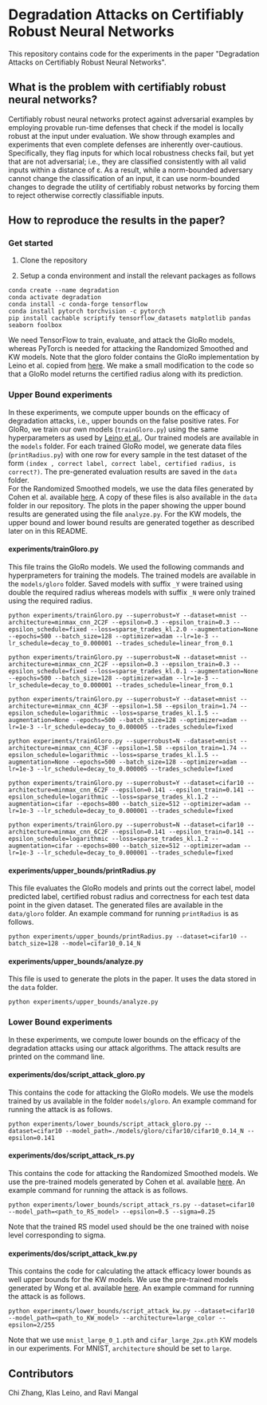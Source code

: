 # Degradation Attacks on Certifiably Robust Neural Networks
This repository contains code for the experiments in the  paper "Degradation Attacks on Certifiably Robust Neural Networks". 

## What is the problem with certifiably robust neural networks?
Certifiably robust neural networks protect against adversarial examples by employing provable run-time defenses that check if the model is locally robust at the input under evaluation. We show through examples and experiments that even complete defenses are inherently over-cautious. 
Specifically, they flag inputs for which local robustness checks fail, but yet that are not adversarial; 
i.e., they are classified consistently with all valid inputs within a distance of ε. 
As a result, while a norm-bounded adversary cannot change the classification of an input, it can use norm-bounded changes to degrade the utility of certifiably robust networks by forcing them to reject otherwise correctly classifiable inputs. 

## How to reproduce the results in the paper?

### Get started 

1. Clone the repository

2. Setup a conda environment and install the relevant packages as follows
```
conda create --name degradation
conda activate degradation
conda install -c conda-forge tensorflow 
conda install pytorch torchvision -c pytorch
pip install cachable scriptify tensorflow_datasets matplotlib pandas seaborn foolbox
```
We need TensorFlow to train, evaluate, and attack the GloRo models, whereas PyTorch is needed for attacking the Randomized Smoothed and KW models. 
Note that the gloro folder contains the GloRo implementation by Leino et al. copied from [here](https://github.com/klasleino/gloro). We make a small modification to the code so that a GloRo model returns the certified radius along with its prediction. 


### Upper Bound experiments
In these experiments, we compute upper bounds on the efficacy of degradation attacks, i.e., upper bounds on the false positive rates. 
For GloRo, we train our own models (`trainGloro.py`) using the same hyperparameters as used by [Leino et al.](https://arxiv.org/abs/2102.08452). Our trained models are available in the `models` folder. 
For each trained GloRo model, we generate data files (`printRadius.py`) with one row for every sample in the test dataset of the form `(index , correct label, correct label, certified radius, is correct?)`. The pre-generated evaluation results are saved in the `data` folder.  
For the Randomized Smoothed models, we use the data files generated by Cohen et al. available [here](https://github.com/locuslab/smoothing/tree/master/data/certify). A copy of these files is also available in the `data` folder in our repository. 
The plots in the paper showing the upper bound results are generated using the file `analyze.py`.
For the KW models, the upper bound and lower bound results are generated together as described later on in this README.

#### experiments/trainGloro.py

This file trains the GloRo models. We used the following commands and hyperprameters for training the models. The trained models are available in the `models/gloro` folder. Saved models with suffix `_Y` were trained using double the required radius whereas models with suffix `_N` were only trained using the required radius.
```
python experiments/trainGloro.py --superrobust=Y --dataset=mnist --architecture=minmax_cnn_2C2F --epsilon=0.3 --epsilon_train=0.3 --epsilon_schedule=fixed --loss=sparse_trades_kl.2.0 --augmentation=None --epochs=500 --batch_size=128 --optimizer=adam --lr=1e-3 --lr_schedule=decay_to_0.000001 --trades_schedule=linear_from_0.1

python experiments/trainGloro.py --superrobust=N --dataset=mnist --architecture=minmax_cnn_2C2F --epsilon=0.3 --epsilon_train=0.3 --epsilon_schedule=fixed --loss=sparse_trades_kl.0.1 --augmentation=None --epochs=500 --batch_size=128 --optimizer=adam --lr=1e-3 --lr_schedule=decay_to_0.000001 --trades_schedule=linear_from_0.1

python experiments/trainGloro.py --superrobust=Y --dataset=mnist --architecture=minmax_cnn_4C3F --epsilon=1.58 --epsilon_train=1.74 --epsilon_schedule=logarithmic --loss=sparse_trades_kl.1.5 --augmentation=None --epochs=500 --batch_size=128 --optimizer=adam --lr=1e-3 --lr_schedule=decay_to_0.000005 --trades_schedule=fixed

python experiments/trainGloro.py --superrobust=N --dataset=mnist --architecture=minmax_cnn_4C3F --epsilon=1.58 --epsilon_train=1.74 --epsilon_schedule=logarithmic --loss=sparse_trades_kl.1.5 --augmentation=None --epochs=500 --batch_size=128 --optimizer=adam --lr=1e-3 --lr_schedule=decay_to_0.000005 --trades_schedule=fixed

python experiments/trainGloro.py --superrobust=Y --dataset=cifar10 --architecture=minmax_cnn_6C2F --epsilon=0.141 --epsilon_train=0.141 --epsilon_schedule=logarithmic --loss=sparse_trades_kl.1.2 --augmentation=cifar --epochs=800 --batch_size=512 --optimizer=adam --lr=1e-3 --lr_schedule=decay_to_0.000001 --trades_schedule=fixed

python experiments/trainGloro.py --superrobust=N --dataset=cifar10 --architecture=minmax_cnn_6C2F --epsilon=0.141 --epsilon_train=0.141 --epsilon_schedule=logarithmic --loss=sparse_trades_kl.1.2 --augmentation=cifar --epochs=800 --batch_size=512 --optimizer=adam --lr=1e-3 --lr_schedule=decay_to_0.000001 --trades_schedule=fixed
```

#### experiments/upper_bounds/printRadius.py
This file evaluates the GloRo models and prints out the correct label, model predicted label, certified robust radius and correctness for each test data point in the given dataset.
The generated files are available in the `data/gloro` folder. An example command for running `printRadius` is as follows.
```
python experiments/upper_bounds/printRadius.py --dataset=cifar10 --batch_size=128 --model=cifar10_0.14_N
```
#### experiments/upper_bounds/analyze.py
This file is used to generate the plots in the paper. It uses the data stored in the `data` folder.
```
python experiments/upper_bounds/analyze.py
```

### Lower Bound experiments
In these experiments, we compute lower bounds on the efficacy of the degradation attacks using our attack algorithms. The attack results are printed on the command line.

#### experiments/dos/script_attack_gloro.py
This contains the code for attacking the GloRo models.
We use the models trained by us available in the folder `models/gloro`.
An example command for running the attack is as follows.
```
python experiments/lower_bounds/script_attack_gloro.py --dataset=cifar10 --model_path=./models/gloro/cifar10/cifar10_0.14_N --epsilon=0.141 
```
#### experiments/dos/script_attack_rs.py
This contains the code for attacking the Randomized Smoothed models. 
We use the pre-trained models generated by Cohen et al. available [here](https://drive.google.com/file/d/1h_TpbXm5haY5f-l4--IKylmdz6tvPoR4/view?usp=sharing).
An example command for running the attack is as follows.
```
python experiments/lower_bounds/script_attack_rs.py --dataset=cifar10 --model_path=<path_to_RS_model> --epsilon=0.5 --sigma=0.25 
```
Note that the trained RS model used should be the one trained with noise level corresponding to sigma.
 
#### experiments/dos/script_attack_kw.py 
This contains the code for calculating the attack efficacy lower bounds as well upper bounds for the KW models.
We use the pre-trained models generated by Wong et al. available [here](https://github.com/locuslab/convex_adversarial/tree/master/models_scaled).
An example command for running the attack is as follows.
```
python experiments/lower_bounds/script_attack_kw.py --dataset=cifar10 --model_path=<path_to_KW_model> --architecture=large_color --epsilon=2/255 
```
Note that we use `mnist_large_0_1.pth` and `cifar_large_2px.pth` KW models in our experiments. For MNIST, `architecture` should be set to `large`.

## Contributors
Chi Zhang, Klas Leino, and Ravi Mangal
